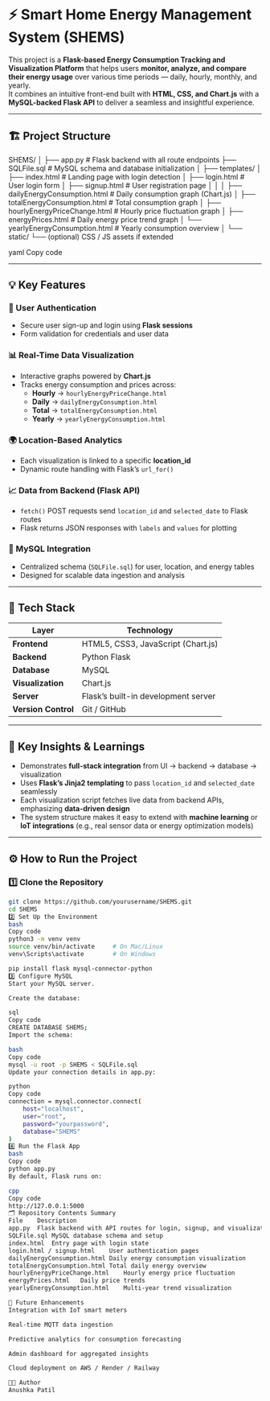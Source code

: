 # ⚡ Smart Home Energy Management System (SHEMS)

This project is a **Flask-based Energy Consumption Tracking and Visualization Platform** that helps users **monitor, analyze, and compare their energy usage** over various time periods — daily, hourly, monthly, and yearly.  
It combines an intuitive front-end built with **HTML, CSS, and Chart.js** with a **MySQL-backed Flask API** to deliver a seamless and insightful experience.

---

## 🏗️ Project Structure

SHEMS/
│
├── app.py # Flask backend with all route endpoints
├── SQLFile.sql # MySQL schema and database initialization
│
├── templates/
│ ├── index.html # Landing page with login detection
│ ├── login.html # User login form
│ ├── signup.html # User registration page
│ │
│ ├── dailyEnergyConsumption.html # Daily consumption graph (Chart.js)
│ ├── totalEnergyConsumption.html # Total consumption graph
│ ├── hourlyEnergyPriceChange.html # Hourly price fluctuation graph
│ ├── energyPrices.html # Daily energy price trend graph
│ └── yearlyEnergyConsumption.html # Yearly consumption overview
│
└── static/
└── (optional) CSS / JS assets if extended

yaml
Copy code

---

## 💡 Key Features

### 🔐 User Authentication
- Secure user sign-up and login using **Flask sessions**  
- Form validation for credentials and user data  

### 📊 Real-Time Data Visualization
- Interactive graphs powered by **Chart.js**  
- Tracks energy consumption and prices across:
  - **Hourly** → `hourlyEnergyPriceChange.html`
  - **Daily** → `dailyEnergyConsumption.html`
  - **Total** → `totalEnergyConsumption.html`
  - **Yearly** → `yearlyEnergyConsumption.html`

### 🌍 Location-Based Analytics
- Each visualization is linked to a specific **location_id**
- Dynamic route handling with Flask’s `url_for()`

### 📈 Data from Backend (Flask API)
- `fetch()` POST requests send `location_id` and `selected_date` to Flask routes  
- Flask returns JSON responses with `labels` and `values` for plotting

### 💾 MySQL Integration
- Centralized schema (`SQLFile.sql`) for user, location, and energy tables  
- Designed for scalable data ingestion and analysis  

---

## 🧰 Tech Stack

| Layer | Technology |
|-------|-------------|
| **Frontend** | HTML5, CSS3, JavaScript (Chart.js) |
| **Backend** | Python Flask |
| **Database** | MySQL |
| **Visualization** | Chart.js |
| **Server** | Flask’s built-in development server |
| **Version Control** | Git / GitHub |

---

## 🧠 Key Insights & Learnings

- Demonstrates **full-stack integration** from UI → backend → database → visualization  
- Uses **Flask’s Jinja2 templating** to pass `location_id` and `selected_date` seamlessly  
- Each visualization script fetches live data from backend APIs, emphasizing **data-driven design**  
- The system structure makes it easy to extend with **machine learning** or **IoT integrations** (e.g., real sensor data or energy optimization models)  

---

## ⚙️ How to Run the Project

### 1️⃣ Clone the Repository
```bash
git clone https://github.com/yourusername/SHEMS.git
cd SHEMS
2️⃣ Set Up the Environment
bash
Copy code
python3 -m venv venv
source venv/bin/activate     # On Mac/Linux
venv\Scripts\activate        # On Windows

pip install flask mysql-connector-python
3️⃣ Configure MySQL
Start your MySQL server.

Create the database:

sql
Copy code
CREATE DATABASE SHEMS;
Import the schema:

bash
Copy code
mysql -u root -p SHEMS < SQLFile.sql
Update your connection details in app.py:

python
Copy code
connection = mysql.connector.connect(
    host="localhost",
    user="root",
    password="yourpassword",
    database="SHEMS"
)
4️⃣ Run the Flask App
bash
Copy code
python app.py
By default, Flask runs on:

cpp
Copy code
http://127.0.0.1:5000
🗂️ Repository Contents Summary
File	Description
app.py	Flask backend with API routes for login, signup, and visualization
SQLFile.sql	MySQL database schema and setup
index.html	Entry page with login state
login.html / signup.html	User authentication pages
dailyEnergyConsumption.html	Daily energy consumption visualization
totalEnergyConsumption.html	Total daily energy overview
hourlyEnergyPriceChange.html	Hourly energy price fluctuation
energyPrices.html	Daily price trends
yearlyEnergyConsumption.html	Multi-year trend visualization

🚀 Future Enhancements
Integration with IoT smart meters

Real-time MQTT data ingestion

Predictive analytics for consumption forecasting

Admin dashboard for aggregated insights

Cloud deployment on AWS / Render / Railway

👩‍💻 Author
Anushka Patil